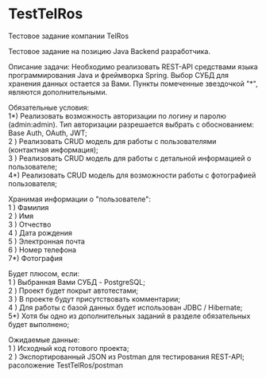 # TestTelRos
Тестовое задание компании TelRos

﻿Тестовое задание на позицию Java Backend разработчика.

Описание задачи:
Необходимо реализовать REST-API средствами языка программирования Java и фреймворка Spring.
Выбор СУБД для хранения данных остается за Вами.
Пункты помеченные звездочкой "*", являются дополнительными.

Обязательные условия:               
1*) Реализовать возможность авторизации по логину и паролю (admin:admin). Тип авторизации разрешается выбрать с обоснованием: Base Auth, OAuth, JWT;    
2 ) Реализовать CRUD модель для работы с пользователями (контактная информация);                          
3 ) Реализовать CRUD модель для работы с детальной информацией о пользователе;                                                              
4*) Реализовать CRUD модель для возможности работы с фотографией пользователя;             
 
Хранимая информации о "пользователе":               
1 ) Фамилия                 
2 ) Имя                
3 ) Отчество                
4 ) Дата рождения              
5 ) Электронная почта            
6 ) Номер телефона            
7*) Фотография         

Будет плюсом, если:   
1 ) Выбранная Вами СУБД - PostgreSQL;     
2 ) Проект будет покрыт автотестами;    
3 ) В проекте будут присутствовать комментарии;  
4 ) Для работы с базой данных будет использован JDBC / Hibernate;     
5*) Хотя бы одно из дополнительных заданий в разделе обязательных будет выполнено;      

Ожидаемые данные:                            
1 ) Исходный код готового проекта;                                                    
2 ) Экспортированный JSON из Postman для тестирования REST-API; расоложение TestTelRos/postman
